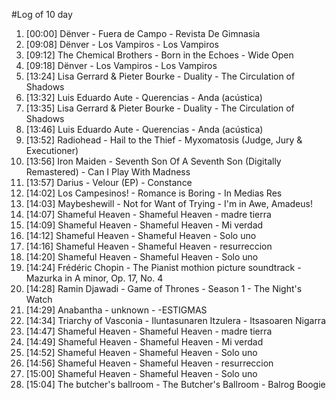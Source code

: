 #Log of 10 day

1. [00:00] Dënver - Fuera de Campo - Revista De Gimnasia
1. [09:08] Dënver - Los Vampiros - Los Vampiros
1. [09:12] The Chemical Brothers - Born in the Echoes - Wide Open
1. [09:18] Dënver - Los Vampiros - Los Vampiros
1. [13:24] Lisa Gerrard & Pieter Bourke - Duality - The Circulation of Shadows
1. [13:32] Luis Eduardo Aute - Querencias - Anda (acústica)
1. [13:35] Lisa Gerrard & Pieter Bourke - Duality - The Circulation of Shadows
1. [13:46] Luis Eduardo Aute - Querencias - Anda (acústica)
1. [13:52] Radiohead - Hail to the Thief - Myxomatosis (Judge, Jury & Executioner)
1. [13:56] Iron Maiden - Seventh Son Of A Seventh Son (Digitally Remastered) - Can I Play With Madness
1. [13:57] Darius - Velour (EP) - Constance
1. [14:02] Los Campesinos! - Romance is Boring - In Medias Res
1. [14:03] Maybeshewill - Not for Want of Trying - I'm in Awe, Amadeus!
1. [14:07] Shameful Heaven - Shameful Heaven - madre tierra
1. [14:09] Shameful Heaven - Shameful Heaven - Mi verdad
1. [14:12] Shameful Heaven - Shameful Heaven - Solo uno
1. [14:16] Shameful Heaven - Shameful Heaven - resurreccion
1. [14:20] Shameful Heaven - Shameful Heaven - Solo uno
1. [14:24] Frédéric Chopin - The Pianist mothion picture soundtrack - Mazurka in A minor, Op. 17, No. 4
1. [14:28] Ramin Djawadi - Game of Thrones - Season 1 - The Night's Watch
1. [14:29] Anabantha - unknown - -ESTIGMAS
1. [14:34] Triarchy of Vasconia - Iluntasunaren Itzulera - Itsasoaren Nigarra
1. [14:47] Shameful Heaven - Shameful Heaven - madre tierra
1. [14:49] Shameful Heaven - Shameful Heaven - Mi verdad
1. [14:52] Shameful Heaven - Shameful Heaven - Solo uno
1. [14:56] Shameful Heaven - Shameful Heaven - resurreccion
1. [15:00] Shameful Heaven - Shameful Heaven - Solo uno
1. [15:04] The butcher's ballroom - The Butcher's Ballroom - Balrog Boogie
